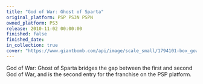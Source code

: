 ```yaml
---
title: "God of War: Ghost of Sparta"
original_platform: PSP PS3N PSPN
owned_platform: PS3
release: 2010-11-02 00:00:00
finished: false
finished_date: 
in_collection: true
cover: "https://www.giantbomb.com/api/image/scale_small/1794101-box_gowgos.png"
---
```


God of War: Ghost of Sparta bridges the gap between the first and second God of War, and is the second entry for the franchise on the PSP platform.
